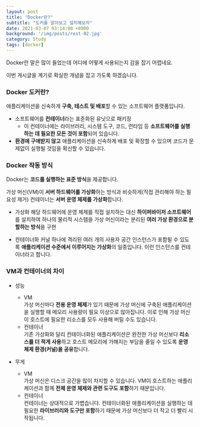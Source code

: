 ```yaml
---
layout: post
title: "Docker란?"
subtitle: "도커를 알아보고 설치해보자"
date: 2021-03-07 03:14:00 +0900
background: '/img/posts/rest-02.jpg'
category: Study
tags: [docker]
---
```

Docker란 말은 많이 들었는데 어디에 어떻게 사용되는지 감을 잡기 어렵네요.

이번 게시글을 계기로 확실한 개념을 잡고 가도록 하겠습니다.

### Docker 도커란?
애플리케이션을 신속하게 **구축, 테스트 및 배포**할 수 있는 소프트웨어 플랫폼입니다.

* 소프트웨어를 **컨테이너**라는 표준화된 유닛으로 패키징
    - 이 컨테이너에는 라이브러리, 시스템 도구, 코드, 런타임 등 **소프트웨어를 실행하는 데 필요한 모든 것이 포함**되어 있습니다. 
* **환경에 구애받지 않고** 애플리케이션을 신속하게 배포 및 확장할 수 있으며 코드가 문제없이 실행될 것임을 확신할 수 있습니다.

### Docker 작동 방식
Docker는 **코드를 실행하는 표준 방식**을 제공합니다.

가상 머신(VM)이 **서버 하드웨어를 가상화**하는 방식과 비슷하게(직접 관리해야 하는 필요성 제거) 컨테이너는 **서버 운영 체제를 가상화**합니다.

* 가상화
해당 하드웨어에 운영 체제를 직접 설치하는 대신 **하이퍼바이저 소프트웨어**를 설치하여 하나의 물리적 시스템을 가상 머신이라는 분리된 **여러 가상 환경으로 분할하는 방식**을 구현

* 컨테이너화
 커널 하나에 격리된 여러 개의 사용자 공간 인스턴스가 포함될 수 있도록 **애플리케이션 수준에서 이루어지는 가상화**의 일종입니다. 이런 인스턴스를 컨테이너라고 합니다. 

### VM과 컨테이너의 차이
* 성능
    - VM   
    가상 머신마다 **전용 운영 체제**가 있기 때문에 가상 머신에 구축된 애플리케이션을 실행할 때 메모리 사용량이 필요 이상으로 많아집니다. 이로 인해 가상 머신이 호스트에 필요한 리소스를 모두 사용해 버릴 수도 있습니다. 
    - 컨테이너   
    기존 가상화와 달리 컨테이너화된 애플리케이션은 완전한 가상 머신보다 **리소스를 더 적게 사용**하고 호스트 메모리에 가해지는 부담을 줄일 수 있도록 **운영 체제 환경(커널)을 공유**합니다. 

* 무게
    - VM   
    가상 머신은 디스크 공간을 많이 차지할 수 있습니다. VM이 호스트하는 애플리케이션과 함께 **전체 운영 체제와 관련 도구도 포함**하기 때문입니다. 
    - 컨테이너   
    컨테이너는 상대적으로 가볍습니다. 컨테이너화된 애플리케이션을 실행하는 데 필요한 **라이브러리와 도구만 포함**하기 때문에 가상 머신보다 더 작고 더 빨리 시작됩니다. 
